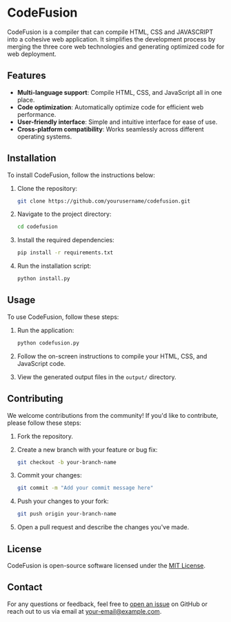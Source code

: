 # CodeFusion

CodeFusion is a compiler that can compile HTML, CSS and JAVASCRIPT into a cohesive web application. It simplifies the development process by merging the three core web technologies and generating optimized code for web deployment.

## Features

- **Multi-language support**: Compile HTML, CSS, and JavaScript all in one place.
- **Code optimization**: Automatically optimize code for efficient web performance.
- **User-friendly interface**: Simple and intuitive interface for ease of use.
- **Cross-platform compatibility**: Works seamlessly across different operating systems.

## Installation

To install CodeFusion, follow the instructions below:

1. Clone the repository:

    ```bash
    git clone https://github.com/yourusername/codefusion.git
    ```

2. Navigate to the project directory:

    ```bash
    cd codefusion
    ```

3. Install the required dependencies:

    ```bash
    pip install -r requirements.txt
    ```

4. Run the installation script:

    ```bash
    python install.py
    ```

## Usage

To use CodeFusion, follow these steps:

1. Run the application:

    ```bash
    python codefusion.py
    ```

2. Follow the on-screen instructions to compile your HTML, CSS, and JavaScript code.

3. View the generated output files in the `output/` directory.

## Contributing

We welcome contributions from the community! If you'd like to contribute, please follow these steps:

1. Fork the repository.
2. Create a new branch with your feature or bug fix:

    ```bash
    git checkout -b your-branch-name
    ```

3. Commit your changes:

    ```bash
    git commit -m "Add your commit message here"
    ```

4. Push your changes to your fork:

    ```bash
    git push origin your-branch-name
    ```

5. Open a pull request and describe the changes you've made.

## License

CodeFusion is open-source software licensed under the [MIT License](LICENSE).

## Contact

For any questions or feedback, feel free to [open an issue](https://github.com/yourusername/codefusion/issues) on GitHub or reach out to us via email at your-email@example.com.
